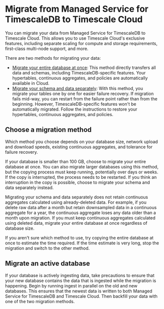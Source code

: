# Migrate from Managed Service for TimescaleDB to Timescale Cloud
You can migrate your data from Managed Service for TimescaleDB to Timescale
Cloud. This allows you to use Timescale Cloud's exclusive features, including
separate scaling for compute and storage requirements, first-class multi-node
support, and more.

There are two methods for migrating your data:

*   [Migrate your entire database at once][migrate-entire]: This method
    directly transfers all data and schemas, including TimescaleDB-specific
    features. Your hypertables, continuous aggregates, and policies are
    automatically available in Cloud.
*   [Migrate your schema and data separately][migrate-separately]: With this
    method, you migrate your tables one by one for easier failure recovery. If
    migration fails mid-way, you can restart from the failure point rather than
    from the beginning. However, TimescaleDB-specific features won't be
    automatically migrated. Follow the instructions to restore your hypertables,
    continuous aggregates, and policies.

## Choose a migration method
Which method you choose depends on your database size, network upload and
download speeds, existing continuous aggregates, and tolerance for failure
recovery.

If your database is smaller than 100&nbsp;GB, choose to migrate your entire
database at once. You can also migrate larger databases using this method, but
the copying process must keep running, potentially over days or weeks. If the
copy is interrupted, the process needs to be restarted. If you think an
interruption in the copy is possible, choose to migrate your schema and data
separately instead.

<highlight type="warning">
Migrating your schema and data separately does not retain continuous aggregates
calculated using already-deleted data. For example, if you delete raw data after
a month but retain downsampled data in a continuous aggregate for a year, the
continuous aggregate loses any data older than a month upon migration. If you
must keep continuous aggregates calculated using deleted data, migrate your 
entire database at once regardless of database size.
</highlight>

If you aren't sure which method to use, try copying the entire database at once
to estimate the time required. If the time estimate is very long, stop the
migration and switch to the other method.

## Migrate an active database
If your database is actively ingesting data, take precautions to ensure that
your new database contains the data that is ingested while the migration is
happening. Begin by running ingest in parallel on the old and new databases.
This ensures that the newest data is written to both Managed Service for
TimescaleDB and Timescale Cloud. Then backfill your data with one of the two
migration methods.

[migrate-entire]: migrate-mst-cloud/entire-database/
[migrate-separately]: migrate-mst-cloud/schema-then-data/
